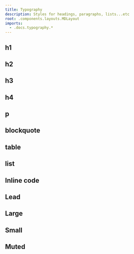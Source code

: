```yaml
---
title: Typography
description: Styles for headings, paragraphs, lists...etc
root: .components.layouts.MDLayout
imports:
  - .docs.typography.*
---
```


<ComponentPreview component="TypographyDemo {}" file="typography-demo" />

## h1

<ComponentPreview component="TypographyH1 {}" file="typography-h1" />

## h2

<ComponentPreview component="TypographyH2 {}" file="typography-h2" />

## h3

<ComponentPreview component="TypographyH3 {}" file="typography-h3" />

## h4

<ComponentPreview component="TypographyH4 {}" file="typography-h4" />

## p

<ComponentPreview component="TypographyP {}" file="typography-p" />

## blockquote

<ComponentPreview component="TypographyBlockquote {}" file="typography-blockquote" />

## table

<ComponentPreview component="TypographyTable {}" file="typography-table" />

## list

<ComponentPreview component="TypographyList {}" file="typography-list" />

## Inline code

<ComponentPreview component="TypographyInlineCode {}" file="typography-inline-code" />

## Lead

<ComponentPreview component="TypographyLead {}" file="typography-lead" />

## Large

<ComponentPreview component="TypographyLarge {}" file="typography-large" />

## Small

<ComponentPreview component="TypographySmall {}" file="typography-small" />

## Muted

<ComponentPreview component="TypographyMuted {}" file="typography-muted" />